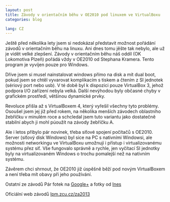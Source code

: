 ```yaml
---
layout: post
title: Závody v orientačním běhu v OE2010 pod linuxem ve VirtualBoxu
categories: blog

lang: CZ
---
```


Ještě před několika lety jsem si nedokázal představit možnost pořádání závodů v orientačním běhu na linuxu. Ani dnes tomu jěšte tak nebylo, ale už je vidět velké zlepšení. Závody v orientačním běhu náš oddíl (OK Lokomotiva Plzeň) pořádá vždy v OE2010 od Stephana Kramera. Tento program je vyvíjen pouze pro Windows.

Dříve jsem si musel nainstalovat windows přímo na disk a mít dual boot, pokud jsem se chtěl vyvarovat komplikacím s tiskem a čtením z SI jednotek (sériový port nebo usb). V té době byl k dispozici pouze VirtualBox 3, jehož podpora I/O zařízení nebyla velká. Další nevýhodou byly občasné chyby v grafickém prostředí, většinou dynamické prvky.

Revoluce přišla až s VirtualBoxem 4, který vyřešil všechny tyto problémy. Osoušel jsem jej již před rokem, na několika menších závodech oblastního žebříčku v minulém roce a schcledal jsem tuto variantu jako dostatečně stabilní abych ji mohl púoužít na závody žebříčku A.

Ale i letos přibylo pár novinek, třeba síťové spojení počítačů s OE2010. Server (síťový disk Windows) byl sice na PC s nativními Windowsi, ale možnosti networkingu ve VirtualBoxu umožnují i přístup i virtualizovanému systému přez síť. Vše fungovalo správně a rychle, jen vyčítací SI jednotky byly na virtualizovaném Windows o trochu pomalejší než na nativním systému.

Závěrem chci shrnout, že OE2010 již úspěšně běží pod novým VirtualBoxem a není třeba mít obavy při jeho používání.

Ostatní ze závodů
Pár fotek na [Google+](https://plus.google.com/u/0/photos/103792510103800752680/albums/5890179747383720001) a fotky od [Ines](http://ines-photo.rajce.idnes.cz/Sedmihori_-_zakulisi/)

Oficiální web závodů [lpm.zcu.cz/za2013](http://lpm.zcu.cz/za2013/)